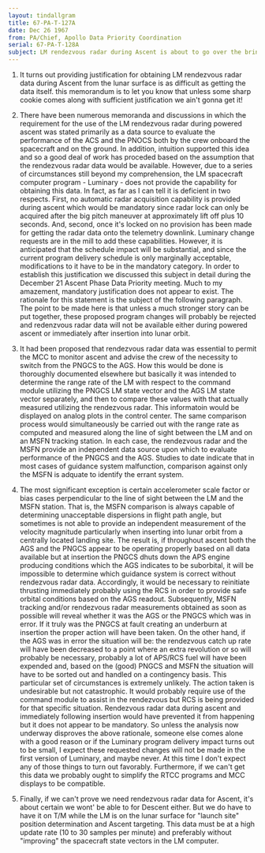 ```yaml
---
layout: tindallgram
title: 67-PA-T-127A
date: Dec 26 1967
from: PA/Chief, Apollo Data Priority Coordination
serial: 67-PA-T-128A
subject: LM rendezvous radar during Ascent is about to go over the brink.
---
```


1. It turns out providing justification for obtaining LM rendezvous
radar data during Ascent from the lunar surface is as difficult as
getting the data itself. this memorandum is to let you know that
unless some sharp cookie comes along with sufficient justification we
ain't gonna get it!

2. There have been numerous memoranda and discussions in which the
requirement for the use of the LM rendezvous radar during powered ascent
was stated primarily as a data source to evaluate the performance of
the ACS and the PNOCS both by the crew onboard the spacecraft and on
the ground. In addition, intuition supported this idea and so a good
deal of work has proceded based on the assumption that the rendezvous
radar data would be available. However, due to a series of circumstances
still beyond my comprehension, the LM spacecraft computer program -
Luminary - does not provide the capability for obtaining this
data. In fact, as far as I can tell it is deficient in two respects.
First, no automatic radar acquisition capability is provided during
ascent which would be mandatory since radar lock can only be acquired
after the big pitch maneuver at approximately lift off plus 10 seconds.
And, second, once it's locked on no provision has been made for getting
the radar data onto the telemetry downlink. Luminary change requests
are in the mill to add these capabilities. However, it is anticipated
that the schedule impact will be substantial, and since the current program
delivery schedule is only marginally acceptable, modifications to
it have to be in the mandatory category. In order to establish this
justification we discussed this subject in detail during the December
21 Ascent Phase Data Priority meeting. Much to my amazement, mandatory
justification does not appear to exist. The rationale for this statement
is the subject of the following paragraph. The point to be made
here is that unless a much stronger story can be put together, these
proposed program changes will probably be rejected and redenzvous radar
data will not be available either during powered ascent or immediately
after insertion into lunar orbit.

3. It had been proposed that rendezvous radar data was essential to permit the MCC to monitor ascent and advise the crew of the necessity to switch 
from the PNGCS to the AGS. How this would be done is thoroughly documented
elsewhere but basically it was intended to determine the range rate of the LM with respect to the command module utilizing the PNGCS LM state vector
and the AGS LM state vector separately, and then to compare these values
with that actually measured utilizing the rendezvous radar. This informatoin
would be displayed on analog plots in the control center. The same
comparison process would simultaneously be carried out with the range rate
as computed and measured along the line of sight between the LM and on an
MSFN tracking station. In each case, the rendezvous radar and the MSFN
provide an independent data source upon which to evaluate performance of
the PNGCS and the AGS. Studies to date indicate that in most cases of
guidance system malfunction, comparison against only the MSFN is adquate
to identify the errant system.

4. The most significant exception is certain accelerometer scale factor
or bias cases perpendicular to the line of sight between the LM and the
MSFN station. That is, the MSFN comparison is always capable of determining
unacceptable dispersions in flight path angle, but sometimes is not 
able to provide an independent measurement of the velocity magnitude
particularly when inserting into lunar orbit from a centrally located
landing site. The result is, if throughout ascent both the AGS and the
PNGCS appear to be operating properly based on all data available but
at insertion the PNGCS dhuts down the APS engine producing conditions 
which the AGS indicates to be suborbital, it will be impossible to determine
which guidance system is correct without rendezvous radar data.
Accordingly, it would be necessary to reinitiate thrusting immediately
probably using the RCS in order to provide safe orbital conditions based
on the AGS readout. Subsequently, MSFN tracking and/or rendezvous radar
measurements obtained as soon as possible will reveal whether it was the 
AGS or the PNGCS which was in error. If it truly was the PNGCS at fault
creating an underburn at insertion the proper action will have been taken.
On the other hand, if the AGS was in error the situation will be: the
rendezvous catch up rate will have been decreased to a point where an
extra revolution or so will probably be necessary, probably a lot of 
APS/RCS fuel will have been expended and, based on the (good) PNGCS and
MSFN the situation will have to be sorted out and handled on a contingency
basis. This particular set of circumstances is extremely unlikely. The
action taken is undesirable but not catastrophic. It would probably
require use of the command module to assist in the rendezvous but RCS is
being provided for that specific situation. Rendezvous radar data during
ascent and immediately following insertion would have prevented it from
happening but it does not appear to be mandatory. So unless the analysis
now underway disproves the above rationale, someone else comes alone with 
a good reason or if the Luminary program delivery impact turns out to be
small, I expect these requested changes will not be made in the first
version of Luminary, and maybe never. At this time I don't expect any 
of those things to turn out favorably. Furthermore, if we can't get this
data we probably ought to simplify the RTCC programs and MCC displays to
be compatible.

5. Finally, if we can't prove we need rendezvous radar data for Ascent,
it's about certain we wont' be able to for Descent either. But we do have
to have it on T/M while the LM is on the lunar surface for "launch site"
position determination and Ascent targeting. This data must be at a 
high update rate (10 to 30 samples per minute) and preferably without
"improving" the spacecraft state vectors in the LM computer.
